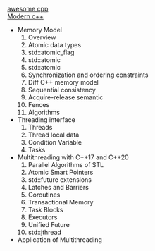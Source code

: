 [awesome cpp](https://github.com/rigtorp/awesome-modern-cpp)<br>
[Modern c++](https://www.modernescpp.com/index.php/table-of-content/)

- Memory Model
  1. Overview
  2. Atomic data types
    1. std::atomic_flag
    2. std::atomic
    3. std::atomic
  3. Synchronization and ordering constraints
  4. Diff C++ memory model
    1. Sequential consistency
    2. Acquire-release semantic
  5. Fences
  6. Algorithms
- Threading interface
  1. Threads
  2. Thread local data
  3. Condition Variable
  4. Tasks
- Multithreading with C++17 and C++20
  1. Parallel Algorithms of STL
  2. Atomic Smart Pointers
  3. std::future extensions
  4. Latches and Barriers
  5. Coroutines
  6. Transactional Memory
  7. Task Blocks
  8. Executors
  9. Unified Future
  10. std::jthread
- Application of Multithreading
